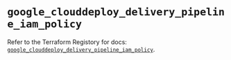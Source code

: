 # `google_clouddeploy_delivery_pipeline_iam_policy`

Refer to the Terraform Registory for docs: [`google_clouddeploy_delivery_pipeline_iam_policy`](https://registry.terraform.io/providers/hashicorp/google-beta/5.29.0/docs/resources/google_clouddeploy_delivery_pipeline_iam_policy).
